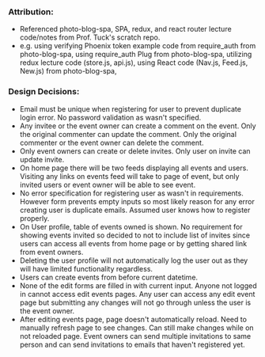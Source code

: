 ### Attribution: 
* Referenced photo-blog-spa, SPA, redux, and react router lecture code/notes from Prof. Tuck's scratch repo.
* e.g. using verifying Phoenix token example code from require_auth from photo-blog-spa, using require_auth Plug from photo-blog-spa, utilizing redux lecture code (store.js, api.js), using React code (Nav.js, Feed.js, New.js) from photo-blog-spa,

### Design Decisions:
* Email must be unique when registering for user to prevent duplicate login error. No password validation as wasn't specified. 
* Any invitee or the event owner can create a comment on the event. Only the original commenter can update the comment. Only the original commenter or the event owner can delete the comment.
* Only event owners can create or delete invites. Only user on invite can update invite.
* On home page there will be two feeds displaying all events and users. Visiting any links on events feed will take to page of event, but only invited users or event owner will be able to see event. 
* No error specification for registering user as wasn't in requirements. However form prevents empty inputs so most likely reason for any error creating user is duplicate emails. Assumed user knows how to register properly.
* On User profile, table of events owned is shown. No requirement for showing events invited so decided to not to include list of invites since users can access all events from home page or by getting shared link from event owners.
* Deleting the user profile will not automatically log the user out as they will have limited functionality regardless.
* Users can create events from before current datetime.
* None of the edit forms are filled in with current input. Anyone not logged in cannot access edit events pages. Any user can access any edit event page but submitting any changes will not go through unless the user is the event owner.
* After editing events page, page doesn't automatically reload. Need to manually refresh page to see changes. Can still make changes while on not reloaded page. Event owners can send multiple invitations to same person and can send invitations to emails that haven't registered yet. 